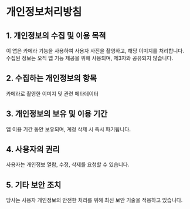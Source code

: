 <!DOCTYPE html>
<html lang="ko">
<head>
  <meta charset="UTF-8">
  <meta name="viewport" content="width=device-width, initial-scale=1.0">
  <title>개인정보처리방침</title>
</head>
<body>
  <h1>개인정보처리방침</h1>
  
  <h2>1. 개인정보의 수집 및 이용 목적</h2>
  <p>
    이 앱은 카메라 기능을 사용하여 사용자 사진을 촬영하고, 해당 이미지를 처리합니다.<br>
    수집된 정보는 오직 앱 기능 제공을 위해 사용되며, 제3자와 공유되지 않습니다.
  </p>
  
  <h2>2. 수집하는 개인정보의 항목</h2>
  <p>
    카메라로 촬영한 이미지 및 관련 메타데이터
  </p>
  
  <h2>3. 개인정보의 보유 및 이용 기간</h2>
  <p>
    앱 이용 기간 동안 보유되며, 계정 삭제 시 즉시 파기됩니다.
  </p>
  
  <h2>4. 사용자의 권리</h2>
  <p>
    사용자는 개인정보 열람, 수정, 삭제를 요청할 수 있습니다.
  </p>
  
  <h2>5. 기타 보안 조치</h2>
  <p>
    당사는 사용자 개인정보의 안전한 처리를 위해 최신 보안 기술을 적용하고 있습니다.
  </p>
</body>
</html>
